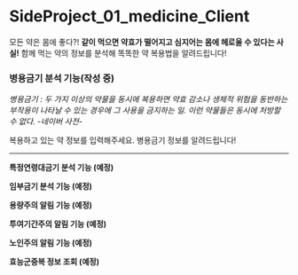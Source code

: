 # SideProject_01_medicine_Client

모든 약은 몸에 좋다?!
**같이 먹으면 약효가 떨어지고 심지어는 몸에 헤로울 수 있다는 사실!**
함께 먹는 약의 정보를 분석해 똑똑한 약 복용법을 알려드립니다!

### 병용금기 분석 기능(작성 중)
_병용금기 : 두 가지 이상의 약물을 동시에 복용하면 약효 감소나 생체적 위험을 동반하는 부작용이 나타날 수 있는 경우에 그 사용을 금지하는 일. 이런 약물들은 동시에 처방할 수 없다. -네이버 사전-_

복용하고 있는 약 정보를 입력해주세요. 병용금기 정보를 알려드립니다!

---

**특정연령대금기 분석 기능 (예정)**

**임부금기 분석 기능 (예정)**

**용량주의 알림 기능 (예정)**

**투여기간주의 알림 기능 (예정)**

**노인주의 알림 기능 (예정)**

**효능군중복 정보 조회 (예정)**
